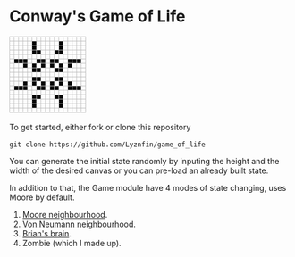 # Conway's Game of Life
![](https://github.com/Lyznfin/game_of_life/blob/master/Game_of_life_pulsar.gif)

To get started, either fork or clone this repository
```
git clone https://github.com/Lyznfin/game_of_life
```

You can generate the initial state randomly by inputing 
the height and the width of the desired canvas or
you can pre-load an already built state.

In addition to that, the Game module have 4 modes of state changing, uses Moore by default.
1. [Moore neighbourhood](https://conwaylife.com/wiki/Moore_neighbourhood/).
2. [Von Neumann neighbourhood](https://en.wikipedia.org/wiki/Von_Neumann_universal_constructor).
3. [Brian's brain](https://en.wikipedia.org/wiki/Brian%27s_Brain).
4. Zombie (which I made up).
